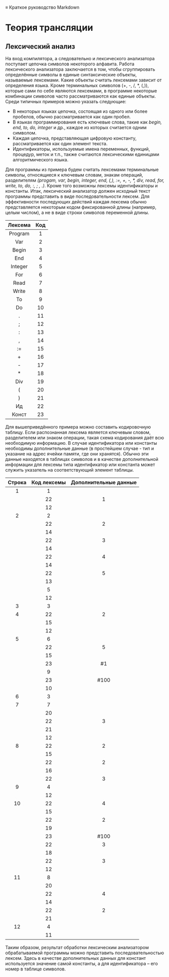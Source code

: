 ≡ Краткое руководство Markdown

# Теория трансляции
## Лексический анализ


На вход компилятора, а следовательно и лексического анализатора поступает цепочка символов некоторого алфавита. Работа лексического анализатора заключается в том, чтобы сгруппировать определённые символы в единые синтаксические объекты, называемые лексемами. Какие объекты считать лексемами зависит от определения языка. Кроме терминальных символов (+, -, /, \*, (,)), которые сами по себе являются лексемами, в программе некоторые комбинации символов часто рассматриваются как единые объекты. Среди типичных примеров можно указать следующие:

* В некоторых языках цепочка, состоящая из одного или более пробелов, обычно рассматривается как один пробел.
* В языках программирования есть ключевые слова, такие как *begin, епd, to, do, integer* и др., каждое из которых считается одним символом.
* Каждая  цепочка, представляющая  цифровую  константу, рассматривается как один элемент текста.
* Идентификаторы, используемые имена переменных, функций, процедур, меток и т.п., также считаются лексическими единицами алгоритмического языка.

Для программы из примера будем считать лексемами терминальные символы, относящиеся к ключевым словам, знакам операций, разделителям *(ргоgam, vаг, begin, integer, end, (,), :=, +, -, \*, div, rеad, for, write, tо, do, :, ; , .)*. Кроме того возможны лексемы идентификаторы и константы.
Итак, лексический анализатор должен исходный текст программы представить в виде последовательности лексем. Для эффективности последующих действий каждая лексема обычно представляется некоторым кодом фиксированной длины (например, целым числом), а не в виде строки символов переменной длины.

| Лексема  | Код |
| :------: | :--:|
| Program  | 1 |
| Var  | 2 |
| Begin  | 3 |
| End  | 4 |
| Integer  | 5 |
| For  | 6 |
| Read  | 7 |
| Write  | 8 |
| To  | 9 |
| Do  | 10 |
| .  | 11 |
| ;  | 12 |
| :  | 13 |
| ,  | 14 |
| :=  | 15 |
| +  | 16 |
| -  | 17 |
| *  | 18 |
| Div  | 19 |
| (  | 20 |
| )  | 21 |
| Ид  | 22 |
| Конст  | 23 |

Для вышеприведённого примера можно составить кодировочную таблицу. Если распознанная лексема является ключевым словом, разделителем или знаком операции, такая схема кодирования даёт всю необходимую информацию. В случае идентификатора или константы необходимы дополнительные данные (в простейшем случае - тип и указание на адрес ячейки памяти, где они хранятся). Обычно эти данные находятся в таблицах символов и в качестве дополнительной информации для лексемы типа идентификатор или константа может служить указатель на соответствующий элемент таблицы.

| Строка  | Код лексемы  | Дополнительные данные |
|:-------------:|:---------------:| :------------:|
| 1     | 1   |   |
|       | 22  | 1 |
|       | 12  |   |
| 2     | 2   |   |
|       | 22  | 2 |
|       | 14  |   |
|       | 22  | 3 |
|       | 14  |   |
|       | 22  | 4 |
|       | 14  |   |
|       | 22  | 5 |
|       | 13  |   |
|       | 5   |   |
|       | 12  |   |
| 3     | 3   |   |
| 4     | 22  | 2 |
|       | 15  |   |
|       | 12  |   |
| 5     | 6   |   |
|       | 22  | 5 |
|       | 15  |   |
|       | 23  | #1|
|       | 9   |   |
|       | 23  | #100|
|       | 10  |   |
| 6     | 3   |   |
| 7     | 7   |   |
|       | 20  |   |
|       | 22  | 3 |
|       | 21  |   |
|       | 12  |   |
| 8     | 22  | 2 |
|       | 15  |   |
|       | 22  | 2 |
|       | 16  |   |
|       | 22  | 3 |
| 9     | 4   |   |
|       | 12  |   |
| 10    | 22  | 4 |
|       | 15  |   |
|       | 22  | 2 |
|       | 19  |   |
|       | 23  | #100|
|       | 22  | 3 |
|       | 18  |   |
|       | 22  | 3 |
|       | 12  |   |
| 11    | 8   |   |
|       | 20  |   |
|       | 22  | 4 |
|       | 14  |   |
|       | 22  | 2 |
|       | 21  |   |
| 12    | 4   |   |
|       | 11  |   |

Таким образом, результат обработки лексическим анализатором обрабатываемой программы можно представить последовательностью лексем. Здесь в качестве дополнительных данных для констант используется значение самой константы, а для идентификатора – его номер в таблице символов.